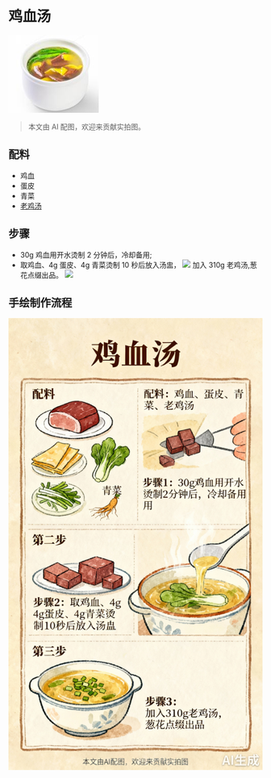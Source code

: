 # 鸡血汤

![鸡血汤](../images/鸡血汤.png)

> 本文由 AI 配图，欢迎来贡献实拍图。

## 配料
- 鸡血
- 蛋皮
- 青菜
- [老鸡汤](/汤/老鸡汤.md)

## 步骤
- 30g 鸡血用开水烫制 2 分钟后，冷却备用;
- 取鸡血、4g 蛋皮、4g 青菜烫制 10 秒后放入汤盅，
![](pic/鸡血汤/2.jpeg)
加入 310g 老鸡汤,葱花点缀出品。
![](pic/鸡血汤/3.jpeg)


## 手绘制作流程

![手绘制作流程](../images/炖菜/鸡血汤.jpg)
